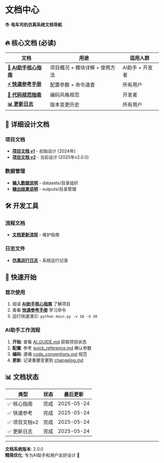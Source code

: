 # 文档中心

📚 **电车司机仿真系统文档导航**

## 🔥 核心文档 (必读)

| 文档 | 用途 | 适用人群 |
|------|------|----------|
| **[🤖 AI助手核心指南](AI_GUIDE.md)** | 项目概况 + 模块详解 + 使用方法 | AI助手 + 开发者 |
| **[⚡ 快速参考手册](specs/quick_reference.md)** | 配置参数 + 命令速查 | 所有用户 |
| **[📝 代码规范指南](specs/code_conventions.md)** | 编码风格规范 | 开发者 |
| **[📊 更新日志](logs/updates/changelog.md)** | 版本变更历史 | 所有用户 |

## 📖 详细设计文档

### 项目文档
- **[项目文档 v1](project_docs/v1/项目文档_v1.md)** - 初始设计 (2024年)
- **[项目文档 v2](project_docs/v2/项目文档_v2.md)** - 当前设计 (2025年v2.0.0)

### 数据管理
- **[输入数据说明](../datasets/README.md)** - datasets/目录组织
- **[输出结果说明](../outputs/README.md)** - outputs/目录管理

## 🛠️ 开发工具

### 流程文档
- **[文档更新流程](procedures/doc_update_process.md)** - 维护指南

### 日志文件
- **[仿真运行日志](logs/simulation/simulation.log)** - 系统运行记录

## 🚀 快速开始

### 首次使用
1. 阅读 **[AI助手核心指南](AI_GUIDE.md)** 了解项目
2. 查看 **[快速参考手册](specs/quick_reference.md)** 学习命令
3. 运行快速演示: `python main.py -v 10 -d 30`

### AI助手工作流程
1. **开始**: 查看 [AI_GUIDE.md](AI_GUIDE.md) 获取项目状态
2. **配置**: 参考 [quick_reference.md](specs/quick_reference.md) 确认参数
3. **编码**: 遵循 [code_conventions.md](specs/code_conventions.md) 规范
4. **更新**: 记录重要变更到 [changelog.md](logs/updates/changelog.md)

## 📊 文档状态

| 类型 | 状态 | 最后更新 |
|------|------|----------|
| ✅ 核心指南 | 完成 | 2025-05-24 |
| ✅ 快速参考 | 完成 | 2025-05-24 |
| ✅ 项目文档v2 | 完成 | 2025-05-24 |
| ✅ 更新日志 | 完成 | 2025-05-24 |

---

**文档系统版本**: 2.0.0  
**精简优化**: 专为AI助手和用户友好设计 🚀 